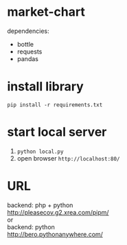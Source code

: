 # market-chart
dependencies:
* bottle
* requests
* pandas
# install library
`pip install -r requirements.txt`
# start local server
1. `python local.py`
2. open browser `http://localhost:80/`
# URL
backend: php + python  
http://pleasecov.g2.xrea.com/pipm/  
or  
backend: python  
http://bero.pythonanywhere.com/  
